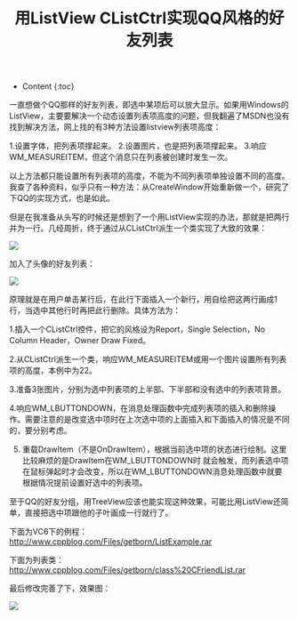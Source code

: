 ﻿---
layout:		post
category:	"program"
title:		"用ListView CListCtrl实现QQ风格的好友列表"
tags:		[mfc,c++]
---
- Content
{:toc}

一直想做个QQ那样的好友列表，即选中某项后可以放大显示。如果用Windows的ListView，主要要解决一个动态设置列表项高度的问题，但我翻遍了MSDN也没有找到解决方法，网上找的有3种方法设置listview列表项高度：

1.设置字体，把列表项撑起来。
2.设置图片，也是把列表项撑起来。
3.响应WM_MEASUREITEM，但这个消息只在列表被创建时发生一次。

以上方法都只能设置所有列表项的高度，不能为不同列表项单独设置不同的高度。我查了各种资料，似乎只有一种方法：从CreateWindow开始重新做一个，研究了下QQ的实现方式，也是如此。

但是在我准备从头写的时候还是想到了一个用ListView实现的办法，那就是把两行并为一行。几经周折，终于通过从CListCtrl派生一个类实现了大致的效果：

![](http://hiphotos.baidu.com/asmcvc/pic/item/4a90f60369725f4a3812bb59.jpg)

加入了头像的好友列表：

![](http://hiphotos.baidu.com/asmcvc/pic/item/3912b31baeae0e248718bf59.jpg)

原理就是在用户单击某行后，在此行下面插入一个新行，用自绘把这两行画成1行，当选中其他行时再把此行删除。具体方法为：

1.插入一个CListCtrl控件，把它的风格设为Report，Single Selection，No Column Header，Owner Draw Fixed。

2.从CListCtrl派生一个类，响应WM_MEASUREITEM或用一个图片设置所有列表项的高度，本例中为22。

3.准备3张图片，分别为选中列表项的上半部、下半部和没有选中的列表项背景。

4.响应WM_LBUTTONDOWN，在消息处理函数中完成列表项的插入和删除操作。需要注意的是改变选中项时在上次选中项的上面插入和下面插入的情况是不同的，要分别考虑。

5. 重载DrawItem（不是OnDrawItem），根据当前选中项的状态进行绘制。这里比较麻烦的是DrawItem在WM_LBUTTONDOWN时 就会触发，而列表选中项在鼠标弹起时才会改变，所以在WM_LBUTTONDOWN消息处理函数中就要根据情况提前设置好选中的列表项。

至于QQ的好友分组，用TreeView应该也能实现这种效果，可能比用ListView还简单，直接把选中项跟他的子叶画成一行就行了。

下面为VC6下的例程：
http://www.cppblog.com/Files/getborn/ListExample.rar

下面为列表类：
http://www.cppblog.com/Files/getborn/class%20CFriendList.rar

最后修改完善了下，效果图：

![](http://hiphotos.baidu.com/asmcvc/pic/item/e5b1a095fd888875d0135eef.jpg)